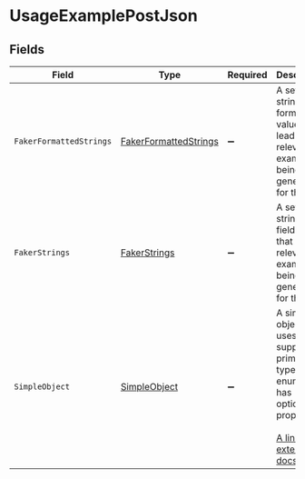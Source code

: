 # UsageExamplePostJson


## Fields

| Field                                                                                                                                                          | Type                                                                                                                                                           | Required                                                                                                                                                       | Description                                                                                                                                                    |
| -------------------------------------------------------------------------------------------------------------------------------------------------------------- | -------------------------------------------------------------------------------------------------------------------------------------------------------------- | -------------------------------------------------------------------------------------------------------------------------------------------------------------- | -------------------------------------------------------------------------------------------------------------------------------------------------------------- |
| `FakerFormattedStrings`                                                                                                                                        | [FakerFormattedStrings](../../Models/Shared/FakerFormattedStrings.md)                                                                                          | :heavy_minus_sign:                                                                                                                                             | A set of strings with format values that lead to relevant examples being generated for them                                                                    |
| `FakerStrings`                                                                                                                                                 | [FakerStrings](../../Models/Shared/FakerStrings.md)                                                                                                            | :heavy_minus_sign:                                                                                                                                             | A set of strings with fieldnames that lead to relevant examples being generated for them                                                                       |
| `SimpleObject`                                                                                                                                                 | [SimpleObject](../../Models/Shared/SimpleObject.md)                                                                                                            | :heavy_minus_sign:                                                                                                                                             | A simple object that uses all our supported primitive types and enums and has optional properties.<br/><br/>[A link to the external docs.](https://speakeasy.com/docs) |